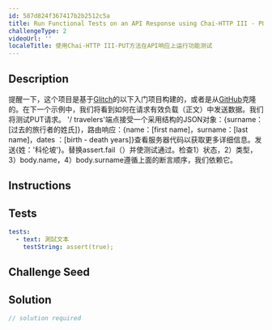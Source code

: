 ```yaml
---
id: 587d824f367417b2b2512c5a
title: Run Functional Tests on an API Response using Chai-HTTP III - PUT method
challengeType: 2
videoUrl: ''
localeTitle: 使用Chai-HTTP III-PUT方法在API响应上运行功能测试
---
```


## Description
<section id="description">提醒一下，这个项目是基于<a href="https://glitch.com/#!/import/github/freeCodeCamp/boilerplate-mochachai/">Glitch</a>的以下入门项目构建的，或者是从<a href="https://github.com/freeCodeCamp/boilerplate-mochachai/">GitHub</a>克隆的。在下一个示例中，我们将看到如何在请求有效负载（正文）中发送数据。我们将测试PUT请求。 &#39;/ travelers&#39;端点接受一个采用结构的JSON对象：{surname：[过去的旅行者的姓氏]}，路由响应：{name：[first name]，surname：[last name]，dates ：[birth  -  death years]}查看服务器代码以获取更多详细信息。发送{姓：&#39;科伦坡&#39;}。替换assert.fail（）并使测试通过。检查1）状态，2）类型，3）body.name，4）body.surname遵循上面的断言顺序，我们依赖它。 </section>

## Instructions
<section id="instructions">
</section>

## Tests
<section id='tests'>

```yml
tests:
  - text: 測試文本
    testString: assert(true);

```

</section>

## Challenge Seed
<section id='challengeSeed'>

</section>

## Solution
<section id='solution'>

```js
// solution required
```
</section>
